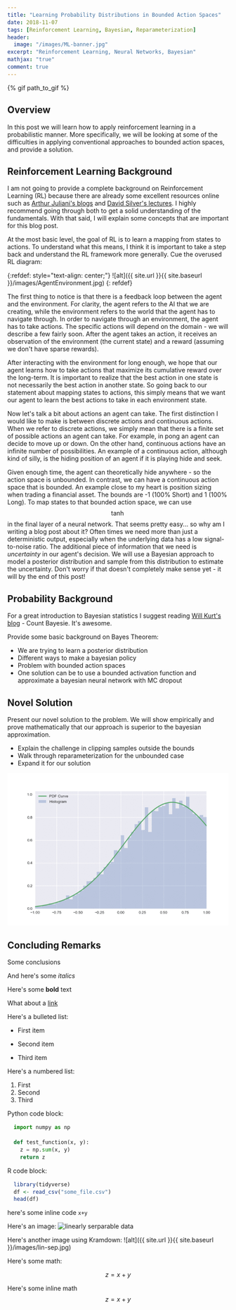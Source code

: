 ```yaml
---
title: "Learning Probability Distributions in Bounded Action Spaces"
date: 2018-11-07
tags: [Reinforcement Learning, Bayesian, Reparameterization]
header:
  image: "/images/ML-banner.jpg"
excerpt: "Reinforcement Learning, Neural Networks, Bayesian"
mathjax: "true"
comment: true
---
```


{% gif path_to_gif %}

## Overview

In this post we will learn how to apply reinforcement learning in a probabilistic manner. More specifically, we will be looking at some of the difficulties in applying conventional approaches to bounded action spaces, and provide a solution.

## Reinforcement Learning Background

I am not going to provide a complete background on Reinforcement Learning (RL) because there are already some excellent resources online such as [Arthur Juliani's blogs](https://medium.com/emergent-future/simple-reinforcement-learning-with-tensorflow-part-0-q-learning-with-tables-and-neural-networks-d195264329d0) and [David Silver's lectures](https://www.youtube.com/watch?v=2pWv7GOvuf0&list=PLzuuYNsE1EZAXYR4FJ75jcJseBmo4KQ9-). I highly recommend going through both to get a solid understanding of the fundamentals. With that said, I will explain some concepts that are important for this blog post.

At the most basic level, the goal of RL is to learn a mapping from states to actions. To understand what this means, I think it is important to take a step back and understand the RL framework more generally. Cue the overused RL diagram:

{:refdef: style="text-align: center;"}
![alt]({{ site.url }}{{ site.baseurl }}/images/AgentEnvironment.jpg)
{: refdef}

The first thing to notice is that there is a feedback loop between the agent and the environment. For clarity, the agent refers to the AI that we are creating, while the environment refers to the world that the agent has to navigate through. In order to navigate through an environment, the agent has to take actions. The specific actions will depend on the domain - we will describe a few fairly soon. After the agent takes an action, it receives an observation of the environment (the current state) and a reward (assuming we don't have sparse rewards).

After interacting with the environment for long enough, we hope that our agent learns how to take actions that maximize its cumulative reward over the long-term. It is important to realize that the best action in one state is not necessarily the best action in another state. So going back to our statement about mapping states to actions, this simply means that we want our agent to learn the best actions to take in each environment state.

Now let's talk a bit about actions an agent can take. The first distinction I would like to make is between discrete actions and continuous actions. When we refer to discrete actions, we simply mean that there is a finite set of possible actions an agent can take. For example, in pong an agent can decide to move up or down. On the other hand, continuous actions have an infinite number of possibilities. An example of a continuous action, although kind of silly, is the hiding position of an agent if it is playing hide and seek.

Given enough time, the agent can theoretically hide anywhere - so the action space is unbounded. In contrast, we can have a continuous action space that is bounded. An example close to my heart is position sizing when trading a financial asset. The bounds are -1 (100% Short) and 1 (100% Long). To map states to that bounded action space, we can use $$\tanh$$ in the final layer of a neural network. That seems pretty easy... so why am I writing a blog post about it? Often times we need more than just a deterministic output, especially when the underlying data has a low signal-to-noise ratio. The additional piece of information that we need is *uncertainty* in our agent's decision. We will use a Bayesian approach to model a posterior distribution and sample from this distribution to estimate the uncertainty. Don't worry if that doesn't completely make sense yet - it will by the end of this post!

## Probability Background

For a great introduction to Bayesian statistics I suggest reading [Will Kurt's blog](https://www.countbayesie.com) - Count Bayesie. It's awesome.

Provide some basic background on Bayes Theorem:
* We are trying to learn a posterior distribution
* Different ways to make a bayesian policy
* Problem with bounded action spaces
* One solution can be to use a bounded activation function and approximate a bayesian neural network with MC dropout

## Novel Solution

Present our novel solution to the problem. We will show empirically and prove mathematically that our approach is superior to the bayesian approximation.
* Explain the challenge in clipping samples outside the bounds
* Walk through reparameterization for the unbounded case
* Expand it for our solution

![Alt Text](/images/posterior.gif)

## Concluding Remarks

Some conclusions


And here's some *italics*

Here's some **bold** text

What about a [link](https://github.com/brandinho)

Here's a bulleted list:
* First item
+ Second item
- Third item

Here's a numbered list:
1. First
2. Second
3. Third

Python code block:
```python
  import numpy as np

  def test_function(x, y):
    z = np.sum(x, y)
    return z
```

R code block:
```r
  library(tidyverse)
  df <- read_csv("some_file.csv")
  head(df)
```

here's some inline code `x+y`

Here's an image:
<img src="{{ site.url }}{{ site.baseurl }}/images/lin-sep.jpg" alt="linearly serparable data">

Here's another image using Kramdown:
![alt]({{ site.url }}{{ site.baseurl }}/images/lin-sep.jpg)

Here's some math:

$$z=x+y$$

Here's some inline math $$z=x+y$$

